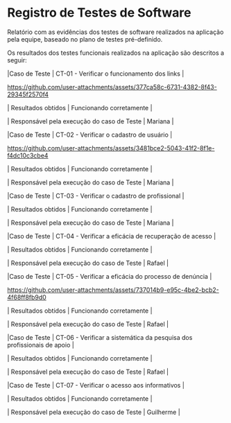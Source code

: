 

# Registro de Testes de Software

Relatório com as evidências dos testes de software realizados na aplicação pela equipe, baseado no plano de testes pré-definido.

Os resultados dos testes funcionais realizados na aplicação são descritos a seguir:


|Caso de Teste    | CT-01 - Verificar o funcionamento dos links |




https://github.com/user-attachments/assets/377ca58c-6731-4382-8f43-29345f2570f4


| Resultados obtidos | Funcionando corretamente |

| Responsável pela execução do caso de Teste | Mariana |



|Caso de Teste    | CT-02 - Verificar o cadastro de usuário |




https://github.com/user-attachments/assets/3481bce2-5043-41f2-8f1e-f4dc10c3cbe4


| Resultados obtidos | Funcionando corretamente |

| Responsável pela execução do caso de Teste | Mariana |



|Caso de Teste    | CT-03 - Verificar o cadastro de profissional |



| Resultados obtidos | Funcionando corretamente |

| Responsável pela execução do caso de Teste | Mariana |



|Caso de Teste    | CT-04 - Verificar a eficácia de recuperação de acesso |



| Resultados obtidos | Funcionando corretamente |

| Responsável pela execução do caso de Teste | Rafael |



|Caso de Teste    | CT-05 - Verificar a eficácia do processo de denúncia |


https://github.com/user-attachments/assets/737014b9-e95c-4be2-bcb2-4f68ff8fb9d0


| Resultados obtidos | Funcionando corretamente |

| Responsável pela execução do caso de Teste | Rafael |



|Caso de Teste    | CT-06 - Verificar a sistemática da pesquisa dos profissionais de apoio |


| Resultados obtidos | Funcionando corretamente |

| Responsável pela execução do caso de Teste | Rafael |



|Caso de Teste    | CT-07 - Verificar o acesso aos informativos |


| Resultados obtidos | Funcionando corretamente |

| Responsável pela execução do caso de Teste | Guilherme |

